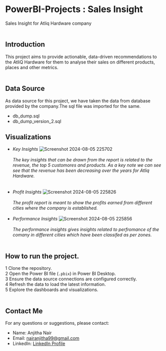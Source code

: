 # PowerBI-Projects : Sales Insight
Sales Insight for Atliq Hardware company<br/><br/>
## Introduction
This project aims to provide actionable, data-driven recommendations to the AtliQ Hardware for them to analyse their sales on different products, places and other metrics.<br/><br/>

## Data Source
As data source for this project, we have taken the data from database provided by the company.The sql file was imported for the same.<br/>
* db_dump.sql
* db_dump_version_2.sql <br/>

## Visualizations 
+ _Key Insights_
![Screenshot 2024-08-05 225702](https://github.com/user-attachments/assets/dabe3c49-06f3-49f4-b718-744b186415af)<br/><br/>
 _The key insights that can be drawn from the report is related to the revenue, the top 5 customores and products. As a key note we can see see that the revenue has been decreasing over the years for Atliq Hardware._<br/>
  <br/><br/>
+ _Profit Insights_
![Screenshot 2024-08-05 225826](https://github.com/user-attachments/assets/eee851a6-dcfa-468a-835f-11ecf2750098)<br/>
  <br/>
   _The profit report is meant to show the profits earned from different cities where the company is established._<br/>
  <br/>
+ _Performance Insights_
![Screenshot 2024-08-05 225856](https://github.com/user-attachments/assets/cd0a2b19-a208-4dd1-aadc-dc44c33f5758)<br/><br/>
   _The performance insights gives insights related to perfromance of the comany in different cities which have been classifed as per zones._<br/><br/>
 

## How to run the project.
1 Clone the repository.<br/>
2 Open the Power BI file (`.pbix`) in Power BI Desktop.<br/>
3 Ensure the data source connections are configured correctly.<br/>
4 Refresh the data to load the latest information.<br/>
5 Explore the dashboards and visualizations.<br/><br/>

## Contact Me
For any questions or suggestions, please contact:
- Name: Anjitha Nair
- Email: nairanjitha99@gmail.com
- LinkedIn: [LinkedIn Profile](https://www.linkedin.com/in/anjithanair12/)



